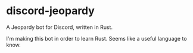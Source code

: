 # discord-jeopardy
A Jeopardy bot for Discord, written in Rust.

I'm making this bot in order to learn Rust. Seems like a useful language to know.
